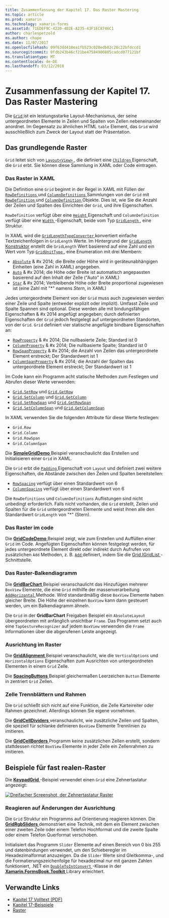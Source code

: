 ```yaml
---
title: Zusammenfassung der Kapitel 17. Das Raster Mastering
ms.topic: article
ms.prod: xamarin
ms.technology: xamarin-forms
ms.assetid: 71EDEF9C-4220-4D2E-A235-43F1EC8746C1
author: charlespetzold
ms.author: chape
ms.date: 11/07/2017
ms.openlocfilehash: 09f63dd418ea1fb523c028edb02c28c22bfdccd1
ms.sourcegitcommit: 0fdb243b46cf21be47584900805cadcd077121bf
ms.translationtype: MT
ms.contentlocale: de-DE
ms.lasthandoff: 03/12/2018
---
```

# <a name="summary-of-chapter-17-mastering-the-grid"></a>Zusammenfassung der Kapitel 17. Das Raster Mastering

Die [ `Grid` ](https://developer.xamarin.com/api/type/Xamarin.Forms.Grid/) ist ein leistungsstarke Layout-Mechanismus, der seine untergeordneten Elemente in Zeilen und Spalten von Zellen nebeneinander anordnet. Im Gegensatz zu ähnlichen HTML `table` Element, das `Grid` wird ausschließlich zum Zweck der Layout statt der Präsentation.

## <a name="the-basic-grid"></a>Das grundlegende Raster

`Grid` leitet sich von [ `Layout<View>` ](https://developer.xamarin.com/api/type/Xamarin.Forms.Layout%3CT%3E/), die definiert eine [ `Children` ](https://developer.xamarin.com/api/property/Xamarin.Forms.Layout%3CT%3E.Children/) Eigenschaft, die `Grid` erbt. Sie können diese Sammlung in XAML oder Code eintragen.

### <a name="the-grid-in-xaml"></a>Das Raster in XAML

Die Definition eine `Grid` beginnt in der Regel in XAML mit Füllen der [ `RowDefinitions` ](https://developer.xamarin.com/api/property/Xamarin.Forms.Grid.RowDefinitions/) und [ `ColumnDefinitions` ](https://developer.xamarin.com/api/property/Xamarin.Forms.Grid.ColumnDefinitions/) Sammlungen von der `Grid` mit [ `RowDefinition` ](https://developer.xamarin.com/api/type/Xamarin.Forms.RowDefinition/) und [ `ColumnDefinition` ](https://developer.xamarin.com/api/type/Xamarin.Forms.ColumnDefinition/) Objekte. Dies ist, wie Sie die Anzahl der Zeilen und Spalten des Einrichten der `Grid`, und ihre Eigenschaften.

`RowDefinition` verfügt über eine [ `Height` ](https://developer.xamarin.com/api/property/Xamarin.Forms.RowDefinition.Height/) Eigenschaft und `ColumnDefinition` verfügt über eine [ `Width` ](https://developer.xamarin.com/api/property/Xamarin.Forms.ColumnDefinition.Width/) -Eigenschaft, beide vom Typ [ `GridLength` ](https://developer.xamarin.com/api/type/Xamarin.Forms.GridLength/), eine Struktur.

In XAML wird die [ `GridLengthTypeConverter` ](https://developer.xamarin.com/api/type/Xamarin.Forms.GridLengthTypeConverter/) konvertiert einfache Textzeichenfolgen in `GridLength` Werte. Im Hintergrund der [ `GridLength` Konstruktor](https://developer.xamarin.com/api/constructor/Xamarin.Forms.GridLength.GridLength/p/System.Double/Xamarin.Forms.GridUnitType/) erstellt die `GridLength` Wert basierend auf eine Zahl und ein Wert vom Typ [ `GridUnitType` ](https://developer.xamarin.com/api/type/Xamarin.Forms.GridUnitType/), eine Enumeration mit drei Membern:

- [`Absolute`](https://developer.xamarin.com/api/field/Xamarin.Forms.GridUnitType.Absolute/) & #x 2014; die Breite oder Höhe wird in geräteunabhängigen Einheiten (eine Zahl in XAML) angegeben.
- [`Auto`](https://developer.xamarin.com/api/field/Xamarin.Forms.GridUnitType.Auto/) & #x 2014; die Höhe oder Breite ist automatisch angepassten basierend auf den Inhalt der Zelle ("Auto" in XAML)
- [`Star`](https://developer.xamarin.com/api/field/Xamarin.Forms.GridUnitType.Star/) & #x 2014; Verbleibende Höhe oder Breite proportional zugewiesen ist (eine Zahl mit "\*" namens *Stern*, in XAML)

Jedes untergeordnete Element von der `Grid` muss auch zugewiesen werden einer Zeile und Spalte (entweder explizit oder implizit). Umfasst Zeile und Spalte Spannen sind optional. Diese werden alle mit bindungsfähigen Eigenschaften & #x 2014 angefügt angegeben; durch definierten Eigenschaften der `Grid` jedoch festgelegt auf untergeordneten Standorten, von der `Grid`. `Grid` definiert vier statische angefügte bindbare Eigenschaften an:

- [`RowProperty`](https://developer.xamarin.com/api/field/Xamarin.Forms.Grid.RowProperty/) & #x 2014; Die nullbasierte Zeile; Standard ist 0
- [`ColumnProperty`](https://developer.xamarin.com/api/field/Xamarin.Forms.Grid.ColumnProperty/) & #x 2014; Die nullbasierte Spalte; Standard ist 0
- [`RowSpanProperty`](https://developer.xamarin.com/api/field/Xamarin.Forms.Grid.RowSpanProperty/) & #x 2014; die Anzahl von Zeilen das untergeordnete Element erstreckt; Der Standardwert ist 1
- [`ColumnSpanProperty`](https://developer.xamarin.com/api/field/Xamarin.Forms.Grid.ColumnSpanProperty/) & #x 2014; die Anzahl der Spalten das untergeordnete Element erstreckt; Der Standardwert ist 1

Im Code kann ein Programm acht statische Methoden zum Festlegen und Abrufen dieser Werte verwenden:

- [`Grid.SetRow`](https://developer.xamarin.com/api/member/Xamarin.Forms.Grid.SetRow/p/Xamarin.Forms.BindableObject/System.Int32/) und [`Grid.GetRow`](https://developer.xamarin.com/api/member/Xamarin.Forms.Grid.GetRow/p/Xamarin.Forms.BindableObject/)
- [`Grid.SetColumn`](https://developer.xamarin.com/api/member/Xamarin.Forms.Grid.SetColumn/p/Xamarin.Forms.BindableObject/System.Int32/) und [`Grid.GetColumn`](https://developer.xamarin.com/api/member/Xamarin.Forms.Grid.GetColumn/p/Xamarin.Forms.BindableObject/)
- [`Grid.SetRowSpan`](https://developer.xamarin.com/api/member/Xamarin.Forms.Grid.SetRowSpan/p/Xamarin.Forms.BindableObject/System.Int32/) und [`Grid.GetRowSpan`](https://developer.xamarin.com/api/member/Xamarin.Forms.Grid.GetRowSpan/p/Xamarin.Forms.BindableObject/)
- [`Grid.SetColumnSpan`](https://developer.xamarin.com/api/member/Xamarin.Forms.Grid.SetColumnSpan/p/Xamarin.Forms.BindableObject/System.Int32/) und [`Grid.GetColumnSpan`](https://developer.xamarin.com/api/member/Xamarin.Forms.Grid.GetColumnSpan/p/Xamarin.Forms.BindableObject/)

In XAML verwenden Sie die folgenden Attribute für diese Werte festlegen:

- `Grid.Row`
- `Grid.Column`
- `Grid.RowSpan`
- `Grid.ColumnSpan`

Die [ **SimpleGridDemo** ](https://github.com/xamarin/xamarin-forms-book-samples/tree/master/Chapter17/SimpleGridDemo) Beispiel veranschaulicht das Erstellen und Initialisieren einer `Grid` in XAML.

Die `Grid` erbt die [ `Padding` ](https://developer.xamarin.com/api/property/Xamarin.Forms.Layout.Padding/) Eigenschaft von `Layout` und definiert zwei weitere Eigenschaften, die Abstände zwischen den Zeilen und Spalten bereitstellen:

- [`RowSpacing`](https://developer.xamarin.com/api/property/Xamarin.Forms.Grid.RowSpacing/) verfügt über einen Standardwert von 6
- [`ColumnSpacing`](https://developer.xamarin.com/api/property/Xamarin.Forms.Grid.ColumnSpacing/) verfügt über einen Standardwert von 6

Die `RowDefinitions` und `ColumnDefinitions` Auflistungen sind nicht unbedingt erforderlich. Falls nicht vorhanden, die `Grid` erstellt, Zeilen und Spalten für die `Grid` untergeordneten Elemente und weist ihnen alle den Standardwert `GridLength` von "\*" (Stern).

### <a name="the-grid-in-code"></a>Das Raster im code

Die [ **GridCodeDemo** ](https://github.com/xamarin/xamarin-forms-book-samples/tree/master/Chapter17/GridCodeDemo) Beispiel zeigt, wie zum Erstellen und Auffüllen einer `Grid` im Code. Angefügten Eigenschaften können festgelegt werden, für jedes untergeordnete Element direkt oder indirekt durch Aufrufen von zusätzlichen `Add` Methoden, z. B. [ `Add` ](https://developer.xamarin.com/api/member/Xamarin.Forms.Grid+IGridList%3CT%3E.Add/p/Xamarin.Forms.View/System.Int32/System.Int32/System.Int32/System.Int32/) definiert, indem Sie die [Grid.IGridList<T> ](https://developer.xamarin.com/api/type/Xamarin.Forms.Grid+IGridList%3CT%3E/) -Schnittstelle.

### <a name="the-grid-bar-chart"></a>Das Raster-Balkendiagramm

Die [ **GridBarChart** ](https://github.com/xamarin/xamarin-forms-book-samples/tree/master/Chapter17/GridBarChart) Beispiel veranschaulicht das Hinzufügen mehrerer `BoxView` Elemente, die eine `Grid` mithilfe der massenverarbeitung [ `AddHorizontal` ](https://developer.xamarin.com/api/member/Xamarin.Forms.Grid+IGridList%3CT%3E.AddHorizontal/p/System.Collections.Generic.IEnumerable%7BXamarin.Forms.View%7D/) Methode. Wird standardmäßig diese `BoxView` Elemente haben gleicher Breite. Die Höhe der einzelnen `BoxView` kann dann gesteuert werden, um ein Balkendiagramm ähneln.

Die `Grid` in der **GridBarChart** Freigaben Beispiel ein `AbsoluteLayout` übergeordneten mit anfänglich unsichtbar `Frame`. Das Programm setzt auch eine `TapGestureRecognizer` auf jedem `BoxView` verwenden die `Frame` Informationen über die abgerufenen Leiste angezeigt.

### <a name="alignment-in-the-grid"></a>Ausrichtung im Raster

Die [ **GridAlignment** ](https://github.com/xamarin/xamarin-forms-book-samples/tree/master/Chapter17/GridAlignment) Beispiel veranschaulicht, wie die `VerticalOptions` und `HorizontalOptions` Eigenschaften zum Ausrichten von untergeordneten Elementen in einem `Grid` Zelle.

Die [ **SpacingButtons** ](https://github.com/xamarin/xamarin-forms-book-samples/tree/master/Chapter17/SpacingButtons) Beispiel gleichermaßen Leerzeichen `Button` Elemente in zentriert `Grid` Zellen.

### <a name="cell-dividers-and-borders"></a>Zelle Trennblättern und Rahmen

Die `Grid` schließt sich nicht auf eine Funktion, die Zelle Karteireiter oder Rahmen gezeichnet. Allerdings können Sie eigene vornehmen.

Die [ **GridCellDividers** ](https://github.com/xamarin/xamarin-forms-book-samples/tree/master/Chapter17/GridCellDividers) veranschaulicht, wie zusätzliche Zeilen und Spalten, die speziell für schlanke definieren `BoxView` Elemente Trennlinien zu imitieren.

Die [ **GridCellBorders** ](https://github.com/xamarin/xamarin-forms-book-samples/tree/master/Chapter17/GridCellBorders) Programm keine zusätzlichen Zellen erstellt, sondern stattdessen richtet `BoxView` Elemente in jeder Zelle ein Zellenrahmen zu imitieren.

## <a name="almost-real-life-grid-examples"></a>Beispiele für fast realen-Raster

Die [ **KeypadGrid** ](https://github.com/xamarin/xamarin-forms-book-samples/tree/master/Chapter17/KeypadGrid) -Beispiel verwendet einen `Grid` eine Zehnertastatur angezeigt:

[![Dreifacher Screenshot, der Zehnertastatur Raster](images/ch17fg12-small.png "Gitter Zehnertastatur")](images/ch17fg12-large.png#lightbox "Gitter Zehnertastatur")

### <a name="responding-to-orientation-changes"></a>Reagieren auf Änderungen der Ausrichtung

Die `Grid` Struktur ein Programms auf Orientierung reagieren können. Die [ **GridRgbSliders** ](https://github.com/xamarin/xamarin-forms-book-samples/tree/master/Chapter17/GridRgbSliders) demonstriert eine Technik, mit dem ein Element zwischen einer zweiten Zeile oder einem Telefon Hochformat und die zweite Spalte oder einem Telefon Querformat verschoben.

Initialisiert das Programm `Slider` Elemente auf einen Bereich von 0 bis 255 und datenbindungen verwendet, um den Schieberegler im Hexadezimalformat anzuzeigen. Da die `Slider` Werte sind Gleitkomma-, und die Formatierungszeichenfolge für hexadezimal nur mit ganzen Zahlen funktioniert, .NET ein [ `DoubleToIntConvert` ](https://github.com/xamarin/xamarin-forms-book-samples/blob/master/Libraries/Xamarin.FormsBook.Toolkit/Xamarin.FormsBook.Toolkit/DoubleToIntConverter.cs) -Klasse in der [ **Xamarin.FormsBook.Toolkit** ](https://github.com/xamarin/xamarin-forms-book-samples/tree/master/Libraries/Xamarin.FormsBook.Toolkit) Library erleichtert.



## <a name="related-links"></a>Verwandte Links

- [Kapitel 17 Volltext (PDF)](https://download.xamarin.com/developer/xamarin-forms-book/XamarinFormsBook-Ch17-Apr2016.pdf)
- [Kapitel 17-Beispiele](https://github.com/xamarin/xamarin-forms-book-samples/tree/master/Chapter17)
- [Raster](~/xamarin-forms/user-interface/layouts/grid.md)
